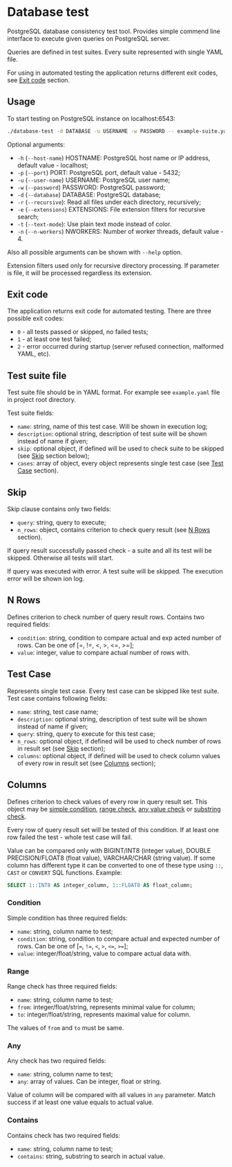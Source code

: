 # Database test

PostgreSQL database consistency test tool. Provides simple commend line interface to execute given queries on PostgreSQL server.

Queries are defined in test suites. Every suite represented with single YAML file.

For using in automated testing the application returns different exit codes, see [Exit code](#markdown-header-exit-code) section.

## Usage

To start testing on PostgreSQL instance on localhost:6543:

```bash
./database-test -d DATABASE -u USERNAME -w PASSWORD -- example-suite.yaml ...
```

Optional arguments:

* `-h` (`--host-name`) HOSTNAME: PostgreSQL host name or IP address, default value - localhost;
* `-p` (`--port`) PORT: PostgreSQL port, default value - 5432;
* `-u` (`--user-name`) USERNAME: PostgreSQL user name;
* `-w` (`--password`) PASSWORD: PostgreSQL password;
* `-d` (`--database`) DATABASE: PostgreSQL database;
* `-r` (`--recursive`): Read all files under each directory, recursively;
* `-e` (`--extensions`) EXTENSIONS: File extension filters for recursive search;
* `-t` (`--text-mode`): Use plain text mode instead of color.
* `-n` (`--n-workers`) NWORKERS: Number of worker threads, default value - 4.

Also all possible arguments can be shown with `--help` option.

Extension filters used only for recursive directory processing. If parameter is file, it will be processed regardless its extension.

## Exit code

The application returns exit code for automated testing. There are three possible exit codes:

* `0` - all tests passed or skipped, no failed tests;
* `1` - at least one test failed;
* `2` - error occurred during startup (server refused connection, malformed YAML, etc).

## Test suite file

Test suite file should be in YAML format. For example see `example.yaml` file in project root directory.

Test suite fields:

* `name`: string, name of this test case. Will be shown in execution log;
* `description`: optional string, description of test suite will be shown instead of name if given;
* `skip`: optional object, if defined will be used to check suite to be skipped (see [Skip](#markdown-header-skip) section below);
* `cases`: array of object, every object represents single test case (see [Test Case](#markdown-header-test-case) section).

## Skip

Skip clause contains only two fields:

* `query`: string, query to execute;
* `n_rows`: object, contains criterion to check query result (see [N Rows](#markdown-header-n-rows) section).

If query result successfully passed check - a suite and all its test will be skipped. Otherwise all tests will start.

If query was executed with error. A test suite will be skipped. The execution error will be shown ion log.

## N Rows

Defines criterion to check number of query result rows. Contains two required fields:

* `condition`: string, condition to compare actual and exp acted number of rows. Can be one of [=, !=, <, >, <=, >=];
* `value`: integer, value to compare actual number of rows with.

## Test Case

Represents single test case. Every test case can be skipped like test suite. Test case contains following fields:

* `name`: string, test case name;
* `description`: optional string, description of test suite will be shown instead of name if given;
* `query`: string, query to execute for this test case;
* `n_rows`: optional object, if defined will be used to check number of rows in result set (see [Skip](#markdown-header-skip) section);
* `columns`: optional object, if defined will be used to check column values of every row in result set (see [Columns](#markdown-header-columns) section);

## Columns

Defines criterion to check values of every row in query result set. This object may be [simple condition](#markdown-header-condition), [range check](#markdown-header-range), [any value check](#markdown-header-any) or [substring check](#markdown-header-contains).

Every row of query result set will be tested of this condition. If at least one row failed the test - whole test case will fail.

Value can be compared only with BIGINT/INT8 (integer value), DOUBLE PRECISION/FLOAT8 (float value), VARCHAR/CHAR (string value). If some column has different type it can be converted to one of these type using `::`, `CAST` or `CONVERT` SQL functions. Example:

```sql
SELECT 1::INT8 AS integer_column, 1::FLOAT8 AS float_column;
```

### Condition

Simple condition has three required fields:

* `name`: string, column name to test;
* `condition`: string, condition to compare actual and expected number of rows. Can be one of [`=`, `!=`, `<`, `>`, `<=`, `>=`];
* `value`: integer/float/string, value to compare actual data with.

### Range

Range check has three required fields:

* `name`: string, column name to test;
* `from`: integer/float/string, represents minimal value for column;
* `to`: integer/float/string, represents maximal value for column.

The values of `from` and `to` must be same.

### Any

Any check has two required fields:

* `name`: string, column name to test;
* `any`: array of values. Can be integer, float or string.

Value of column will be compared with all values in `any` parameter. Match success if at least one value equals to actual value.

### Contains

Contains check has two required fields:

* `name`: string, column name to test;
* `contains`: string, substring to search in actual value.
